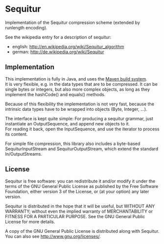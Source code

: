 Sequitur
========

Implementation of the Sequitur compression scheme (extended by runlength
encoding).

See the wikipedia entry for a description of sequitur:
* english: http://en.wikipedia.org/wiki/Sequitur_algorithm
* german: http://de.wikipedia.org/wiki/Sequitur

Implementation
--------------

This implementation is fully in Java, and uses the [Maven build system](http://maven.apache.org/).  
It is very flexible, e.g. in the data types that are to be compressed.
It can be single bytes or integers, but also more
complex objects, as long as they implement the hashCode() and equals() methods.

Because of this flexibility the implementation is not very fast, because the
intrinsic data types have to be wrapped into objects (Byte, Integer, ...).

The interface is kept quite simple: For producing a sequitur grammar, just
instantiate an OutputSequence, and append new objects to it.  
For reading it back, open the InputSequence, and use the iterator to process
its content.

For simple file compression, this library also includes a byte-based
SequiturInputStream and SequiturOutputStream, which extend the standard
In/OutputStreams.

License
-------

Sequitur is free software: you can redistribute it and/or modify
it under the terms of the GNU General Public License as published by
the Free Software Foundation, either version 3 of the License, or
(at your option) any later version.

Sequitur is distributed in the hope that it will be useful,
but WITHOUT ANY WARRANTY; without even the implied warranty of
MERCHANTABILITY or FITNESS FOR A PARTICULAR PURPOSE. See the
GNU General Public License for more details.

A copy of the GNU General Public License is distributed along with
Sequitur. You can also see http://www.gnu.org/licenses/.


